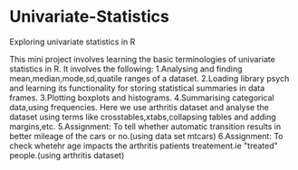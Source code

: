 # Univariate-Statistics
Exploring univariate statistics in R

This mini project involves learning the basic terminologies of univariate statistics in R.
It involves the following:
1.Analysing and finding mean,median,mode,sd,quatile ranges of a dataset.
2.Loading library psych and learning its functionality for storing statistical summaries in data frames.
3.Plotting boxplots and histograms.
4.Summarising categorical data,using frequencies.
Here we use arthritis dataset and analyse the dataset using terms like crosstables,xtabs,collapsing tables and adding margins,etc.
5.Assignment: To tell whether automatic transition results in better mileage of the cars or no.(using data set mtcars)
6.Assignment: To check whetehr age impacts the arthritis patients treatement.ie "treated" people.(using arthritis dataset)
